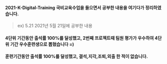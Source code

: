 #### 2021-K-Digital-Training 국비교육수업을 들으면서 공부한 내용을 여기다가 정리하였습니다.
> ex) 5.21 2021년 5월 21일에 공부한 내용

#### 4단위 기간동안 출석률 100%를 달성했고, 2번째 프로젝트때 팀원 평가가 우수하여 4단위 기간 우수훈련생으로 뽑혔습니다 =)

#### 훈련기간동안 출석률 100%를 달성했고, 결석,지각,조퇴,외출 한 적이 없습니다.
